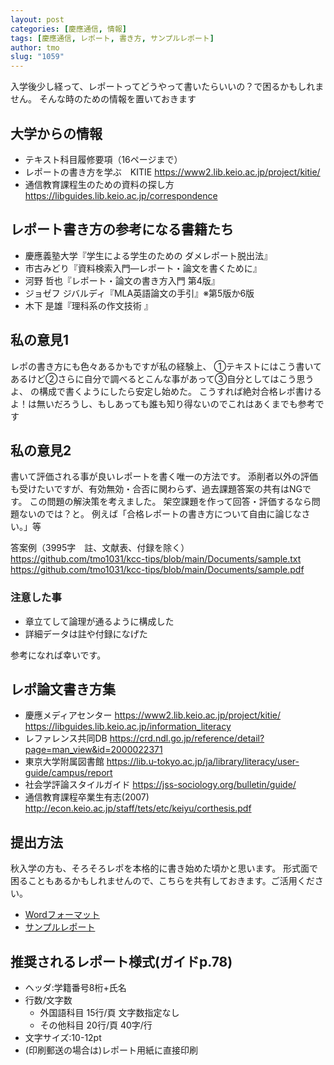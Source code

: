 ```yaml
---
layout: post
categories: [慶應通信, 情報]
tags: [慶應通信, レポート, 書き方, サンプルレポート]
author: tmo
slug: "1059"
---
```


入学後少し経って、レポートってどうやって書いたらいいの？で困るかもしれません。
そんな時のための情報を置いておきます

## 大学からの情報
* テキスト科目履修要項（16ページまで）
* レポートの書き方を学ぶ　KITIE
https://www2.lib.keio.ac.jp/project/kitie/
* 通信教育課程生のための資料の探し方
https://libguides.lib.keio.ac.jp/correspondence

## レポート書き方の参考になる書籍たち
* 慶應義塾大学『学生による学生のための ダメレポート脱出法』
* 市古みどり『資料検索入門―レポート・論文を書くために』
* 河野 哲也『レポート・論文の書き方入門 第4版』
* ジョゼフ ジバルディ『MLA英語論文の手引』※第5版か6版
* 木下 是雄『理科系の作文技術 』

## 私の意見1
レポの書き方にも色々あるかもですが私の経験上、
①テキストにはこう書いてあるけど②さらに自分で調べるとこんな事があって③自分としてはこう思うよ、
の構成で書くようにしたら安定し始めた。
こうすれば絶対合格レポ書けるよ！は無いだろうし、もしあっても誰も知り得ないのでこれはあくまでも参考です

## 私の意見2
書いて評価される事が良いレポートを書く唯一の方法です。
添削者以外の評価も受けたいですが、有効無効・合否に関わらず、過去課題答案の共有はNGです。
この問題の解決策を考えました。
架空課題を作って回答・評価するなら問題ないのでは？と。
例えば「合格レポートの書き方について自由に論じなさい。」等

答案例（3995字　註、文献表、付録を除く）
https://github.com/tmo1031/kcc-tips/blob/main/Documents/sample.txt
https://github.com/tmo1031/kcc-tips/blob/main/Documents/sample.pdf

### 注意した事
* 章立てして論理が通るように構成した
* 詳細データは註や付録になげた

参考になれば幸いです。

## レポ論文書き方集
* 慶應メディアセンター
https://www2.lib.keio.ac.jp/project/kitie/
https://libguides.lib.keio.ac.jp/information_literacy
* レファレンス共同DB
https://crd.ndl.go.jp/reference/detail?page=man_view&id=2000022371
* 東京大学附属図書館
https://lib.u-tokyo.ac.jp/ja/library/literacy/user-guide/campus/report
* 社会学評論スタイルガイド
https://jss-sociology.org/bulletin/guide/
* 通信教育課程卒業生有志(2007)
http://econ.keio.ac.jp/staff/tets/etc/keiyu/corthesis.pdf

## 提出方法
秋入学の方も、そろそろレポを本格的に書き始めた頃かと思います。
形式面で困ることもあるかもしれませんので、こちらを共有しておきます。ご活用ください。

* [Wordフォーマット](https://github.com/tmo1031/kcc-tips/blob/main/misc/WEB提出レポート用Wordフォーマット.docx)
* [サンプルレポート](https://github.com/tmo1031/kcc-tips/blob/main/misc/WEB%E6%8F%90%E5%87%BA%E3%83%AC%E3%83%9D%E3%83%BC%E3%83%88%E7%94%A8Word%E3%83%95%E3%82%A9%E3%83%BC%E3%83%9E%E3%83%83%E3%83%88.docx)

## 推奨されるレポート様式(ガイドp.78)
* ヘッダ:学籍番号8桁+氏名
* 行数/文字数
  * 外国語科目 15行/頁 文字数指定なし
  * その他科目 20行/頁 40字/行
* 文字サイズ:10-12pt
* (印刷郵送の場合は)レポート用紙に直接印刷
